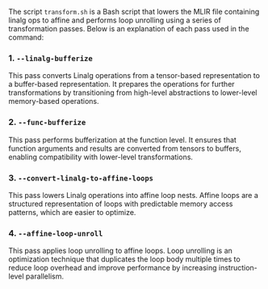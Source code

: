 The script `transform.sh` is a Bash script that lowers the MLIR file containing linalg ops to affine and performs loop unrolling using a series of transformation passes. Below is an explanation of each pass used in the command:

### 1. `--linalg-bufferize`
This pass converts Linalg operations from a tensor-based representation to a buffer-based representation. It prepares the operations for further transformations by transitioning from high-level abstractions to lower-level memory-based operations.

### 2. `--func-bufferize`
This pass performs bufferization at the function level. It ensures that function arguments and results are converted from tensors to buffers, enabling compatibility with lower-level transformations.

### 3. `--convert-linalg-to-affine-loops`
This pass lowers Linalg operations into affine loop nests. Affine loops are a structured representation of loops with predictable memory access patterns, which are easier to optimize.

### 4. `--affine-loop-unroll`
This pass applies loop unrolling to affine loops. Loop unrolling is an optimization technique that duplicates the loop body multiple times to reduce loop overhead and improve performance by increasing instruction-level parallelism.
